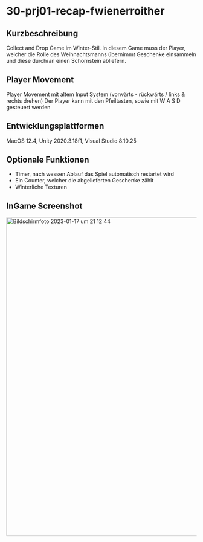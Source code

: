 # 30-prj01-recap-fwienerroither


## Kurzbeschreibung
Collect and Drop Game im Winter-Stil. In diesem Game muss der Player, welcher die Rolle des Weihnachtsmanns übernimmt Geschenke einsammeln und diese durch/an einen Schornstein abliefern. 


## Player Movement 
Player Movement mit altem Input System (vorwärts - rückwärts / links & rechts drehen)
Der Player kann mit den Pfeiltasten, sowie mit W A S D gesteuert werden


## Entwicklungsplattformen
MacOS 12.4, Unity 2020.3.18f1, Visual Studio 8.10.25


## Optionale Funktionen
- Timer, nach wessen Ablauf das Spiel automatisch restartet wird
- Ein Counter, welcher die abgelieferten Geschenke zählt
- Winterliche Texturen


## InGame Screenshot
<img width="844" alt="Bildschirmfoto 2023-01-17 um 21 12 44" src="https://user-images.githubusercontent.com/72389338/213002264-c3062b4a-625b-44a7-b0bb-36b21c4d8589.png">
